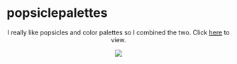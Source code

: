 # popsiclepalettes

<p align="center">
I really like popsicles and color palettes so I combined the two. 
Click <a href="https://rubydong.me/popsiclepalettes/" target="_blank">here</a> to view.
<p align="center">
<img src='https://cloud.githubusercontent.com/assets/14133821/25610918/1fffa9f4-2ef3-11e7-9945-ddad2704f092.png'>

